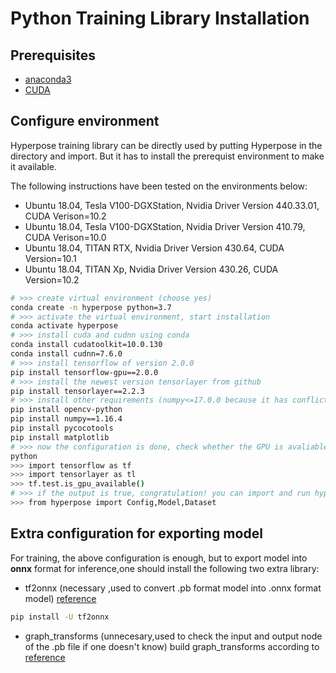 # Python Training Library Installation

## Prerequisites
* [anaconda3](https://www.anaconda.com/products/individual)
* [CUDA](https://developer.nvidia.com/cuda-downloads)

## Configure environment
Hyperpose training library can be directly used by putting Hyperpose in the directory and import.
But it has to install the prerequist environment to make it available.

The following instructions have been tested on the environments below:
* Ubuntu 18.04, Tesla V100-DGXStation, Nvidia Driver Version 440.33.01, CUDA Verison=10.2  
* Ubuntu 18.04, Tesla V100-DGXStation, Nvidia Driver Version 410.79, CUDA Verison=10.0  
* Ubuntu 18.04, TITAN RTX, Nvidia Driver Version 430.64, CUDA Version=10.1  
* Ubuntu 18.04, TITAN Xp, Nvidia Driver Version 430.26, CUDA Version=10.2

```bash
# >>> create virtual environment (choose yes)
conda create -n hyperpose python=3.7
# >>> activate the virtual environment, start installation
conda activate hyperpose
# >>> install cuda and cudnn using conda
conda install cudatoolkit=10.0.130
conda install cudnn=7.6.0
# >>> install tensorflow of version 2.0.0
pip install tensorflow-gpu==2.0.0
# >>> install the newest version tensorlayer from github
pip install tensorlayer==2.2.3
# >>> install other requirements (numpy<=17.0.0 because it has conflicts with pycocotools)
pip install opencv-python
pip install numpy==1.16.4
pip install pycocotools
pip install matplotlib
# >>> now the configuration is done, check whether the GPU is avaliable.
python
>>> import tensorflow as tf
>>> import tensorlayer as tl
>>> tf.test.is_gpu_available()
# >>> if the output is true, congratulation! you can import and run hyperpose now
>>> from hyperpose import Config,Model,Dataset
```
## Extra configuration for exporting model
For training, the above configuration is enough, but to export model into **onnx** format for inference,one should install the
following two extra library:
* tf2onnx (necessary ,used to convert .pb format model into .onnx format model) [reference](https://github.com/onnx/tensorflow-onnx)
```bash
pip install -U tf2onnx
```
* graph_transforms (unnecesary,used to check the input and output node of the .pb file if one doesn't know)
build graph_transforms according to [reference](https://github.com/tensorflow/tensorflow/tree/master/tensorflow/tools/graph_transforms#using-the-graph-transform-tool)





